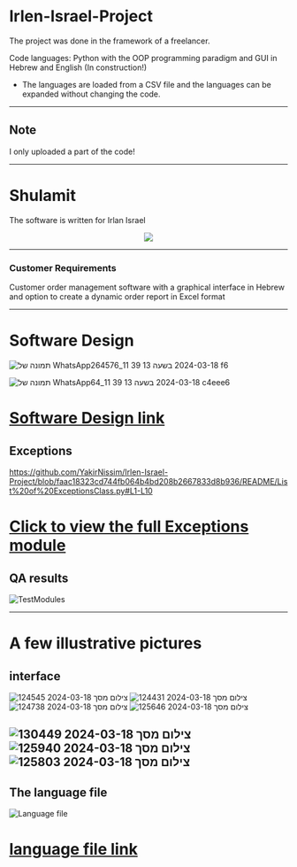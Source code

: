 # Irlen-Israel-Project
The project was done in the framework of a freelancer.

Code languages: Python with the OOP programming paradigm and GUI in Hebrew and English (In construction!)
* The languages are loaded from a CSV file and the languages can be expanded without changing the code.
---
## Note
I only uploaded a part of the code!

---
# Shulamit
<p>The software is written for Irlan Israel</p>

<p align='center'>
  <img src='https://i.imgur.com/7rvjwm9l.jpg'/>
</p>

---

### Customer Requirements

<p>
    Customer order management software with a graphical interface in Hebrew and option to create a dynamic order report in Excel format
</p>

---
# Software Design
![תמונה של WhatsApp‏ 2024-03-18 בשעה 13 39 11_264576f6](https://github.com/YakirNissim/Irlen-Israel-Project/assets/101890349/2250f584-76d8-48dd-9105-46e7fe8abaf6)

![תמונה של WhatsApp‏ 2024-03-18 בשעה 13 39 11_64c4eee6](https://github.com/YakirNissim/Irlen-Israel-Project/assets/101890349/9fa3fe0d-83e9-4b93-90f9-6cb6ec66e086)


# <a href='https://github.com/YakirNissim/Irlen-Israel-Project/blob/master/Software%20Design.pdf'>Software Design link</a>

## Exceptions
https://github.com/YakirNissim/Irlen-Israel-Project/blob/faac18323cd744fb064b4bd208b2667833d8b936/README/List%20of%20ExceptionsClass.py#L1-L10  
# <a href='https://github.com/YakirNissim/Irlen-Israel-Project/blob/master/Modules/Exceptions.py'>Click to view the full Exceptions module</a>

## QA results
![TestModules](https://github.com/YakirNissim/Irlen-Israel-Project/assets/101890349/b27a6d06-3d9f-4a72-8098-2002cfdef1ef)


---
# A few illustrative pictures
## interface
![צילום מסך 2024-03-18 124545](https://github.com/YakirNissim/Irlen-Israel-Project/assets/101890349/fea76492-32f2-4d10-bd86-5ad808fa2fda)
![צילום מסך 2024-03-18 124431](https://github.com/YakirNissim/Irlen-Israel-Project/assets/101890349/523f0260-79b5-404b-a41e-9e29060c3bf5)
![צילום מסך 2024-03-18 124738](https://github.com/YakirNissim/Irlen-Israel-Project/assets/101890349/46c0fc5e-75dd-4d8a-b93b-f0dbbffd0e3c)
![צילום מסך 2024-03-18 125646](https://github.com/YakirNissim/Irlen-Israel-Project/assets/101890349/89b5100b-2560-4a6e-8b6a-f77f7c1922f1)

![צילום מסך 2024-03-18 130449](https://github.com/YakirNissim/Irlen-Israel-Project/assets/101890349/64c7a2d8-2654-488f-abf9-fcb05a7098ec)
![צילום מסך 2024-03-18 125940](https://github.com/YakirNissim/Irlen-Israel-Project/assets/101890349/0a5c23de-144e-4dc7-88eb-bf48509293a1)
![צילום מסך 2024-03-18 125803](https://github.com/YakirNissim/Irlen-Israel-Project/assets/101890349/3c2207bf-e778-471e-8fd2-03bf837c1e52)
--


## The language file
![Language file](https://github.com/YakirNissim/Irlen-Israel-Project/assets/101890349/0babcba0-89d2-40be-b570-0127a744c034)
# <a href='https://github.com/YakirNissim/Irlen-Israel-Project/blob/master/Language%20file.csv'>language file link</a>
